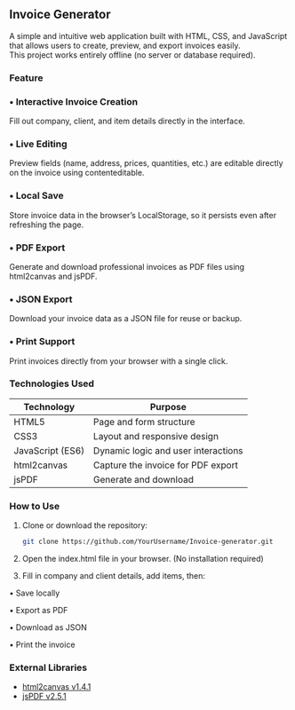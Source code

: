 ##  Invoice Generator 

A simple and intuitive web application built with HTML, CSS, and JavaScript that allows users to create, preview, and export invoices easily.  
This project works entirely offline (no server or database required).

###  Feature
### • Interactive Invoice Creation  
Fill out company, client, and item details directly in the interface.  
### • Live Editing  
Preview fields (name, address, prices, quantities, etc.) are editable directly on the invoice using contenteditable.  
### • Local Save  
Store invoice data in the browser’s LocalStorage, so it persists even after refreshing the page.  
### • PDF Export  
Generate and download professional invoices as PDF files using html2canvas and jsPDF.  
### • JSON Export  
Download your invoice data as a JSON file for reuse or backup.  
### • Print Support  
Print invoices directly from your browser with a single click.  

###  Technologies Used

| Technology | Purpose |
|-------------|----------|
| HTML5 | Page and form structure |
| CSS3 | Layout and responsive design |
| JavaScript (ES6) | Dynamic logic and user interactions |
| html2canvas | Capture the invoice for PDF export |
| jsPDF | Generate and download

###  How to Use

1. Clone or download the repository:
   ```bash
   git clone https://github.com/YourUsername/Invoice-generator.git
   ```
2. Open the index.html file in your browser.
(No installation required)

3. Fill in company and client details, add items, then:
   
• Save locally

• Export as PDF

• Download as JSON

• Print the invoice

###  External Libraries

- [html2canvas v1.4.1](https://cdnjs.com/libraries/html2canvas)  
- [jsPDF v2.5.1](https://cdnjs.com/libraries/jspdf)
